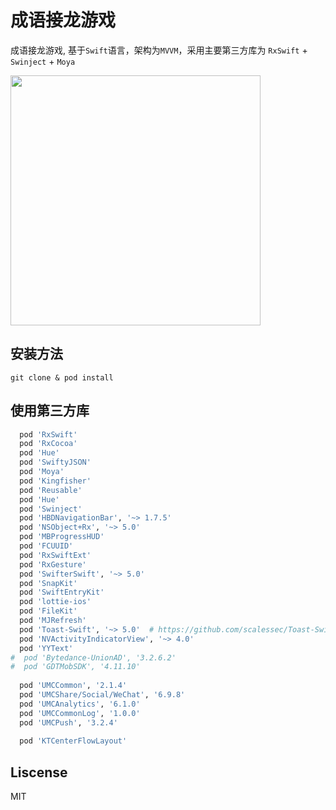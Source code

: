 # 成语接龙游戏

成语接龙游戏, 基于`Swift`语言，架构为`MVVM`，采用主要第三方库为 `RxSwift` + `Swinject` + `Moya`



<img src="demo.gif" height="400px" />



## 安装方法

```shell
git clone & pod install
```

## 使用第三方库

```ruby
  pod 'RxSwift'
  pod 'RxCocoa'
  pod 'Hue'
  pod 'SwiftyJSON'
  pod 'Moya'
  pod 'Kingfisher'
  pod 'Reusable'
  pod 'Hue'
  pod 'Swinject'
  pod 'HBDNavigationBar', '~> 1.7.5'
  pod 'NSObject+Rx', '~> 5.0'
  pod 'MBProgressHUD'
  pod 'FCUUID'
  pod 'RxSwiftExt'
  pod 'RxGesture'
  pod 'SwifterSwift', '~> 5.0'
  pod 'SnapKit'
  pod 'SwiftEntryKit'
  pod 'lottie-ios'
  pod 'FileKit'
  pod 'MJRefresh'
  pod 'Toast-Swift', '~> 5.0'  # https://github.com/scalessec/Toast-Swift
  pod 'NVActivityIndicatorView', '~> 4.0'
  pod 'YYText'
#  pod 'Bytedance-UnionAD', '3.2.6.2'
#  pod 'GDTMobSDK', '4.11.10'
  
  pod 'UMCCommon', '2.1.4'
  pod 'UMCShare/Social/WeChat', '6.9.8'
  pod 'UMCAnalytics', '6.1.0'
  pod 'UMCCommonLog', '1.0.0'
  pod 'UMCPush', '3.2.4'
  
  pod 'KTCenterFlowLayout'
```

## Liscense
MIT
